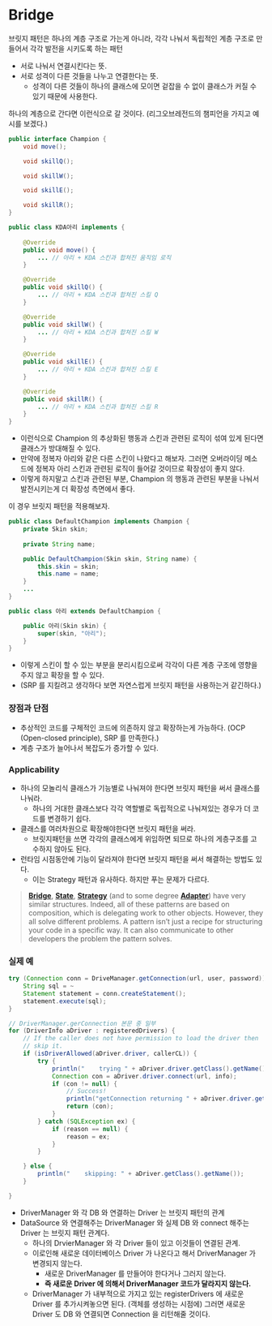 # Bridge

브릿지 패턴은 하나의 계층 구조로 가는게 아니라, 각각 나눠서 독립적인 계층 구조로 만들어서 각각 발전을 시키도록 하는 패턴

- 서로 나눠서 연결시킨다는 뜻.
- 서로 성격이 다른 것들을 나누고 연결한다는 뜻.
    - 성격이 다른 것들이 하나의 클래스에 모이면 겉잡을 수 없이 클래스가 커질 수 있기 때문에 사용한다.

하나의 계층으로 간다면 이런식으로 갈 것이다. (리그오브레전드의 챔피언을 가지고 예시를 보겠다.)

```java
public interface Champion {
	void move(); 

	void skillQ(); 

	void skillW(); 

	void skillE(); 

	void skillR(); 
}
```

```java
public class KDA아리 implements {
	
	@Override
	public void move() {
		... // 아리 + KDA 스킨과 합쳐진 움직임 로직 
	}

	@Override 
	public void skillQ() {
		... // 아리 + KDA 스킨과 합쳐진 스킬 Q  
	}

	@Override
	public void skillW() {
		... // 아리 + KDA 스킨과 합쳐진 스킬 W
	}

	@Override 
	public void skillE() {
		... // 아리 + KDA 스킨과 합쳐진 스킬 E
	}

	@Override
	public void skillR() {
		... // 아리 + KDA 스킨과 합쳐진 스킬 R
	}
}
```

- 이런식으로  Champion 의 추상화된 행동과 스킨과 관련된 로직이 섞여 있게 된다면  클래스가 방대해질 수 있다.
- 만약에 정복자 아리와 같은 다른 스킨이 나왔다고 해보자. 그러면 오버라이딩 메소드에 정복자 아리 스킨과 관련된 로직이 들어갈 것이므로 확장성이 좋지 않다.
- 이렇게 하지말고 스킨과 관련된 부분, Champion 의 행동과 관련된 부분을 나눠서 발전시키는게 더 확장성 측면에서 좋다.

이 경우 브릿지 패턴을 적용해보자.

```java
public class DefaultChampion implements Champion {
	private Skin skin; 
	
	private String name;

	public DefaultChampion(Skin skin, String name) {
		this.skin = skin; 
		this.name = name; 
	}
	...
}
```

```java
public class 아리 extends DefaultChampion {

	public 아리(Skin skin) {
		super(skin, "아리"); 
	}
}
```

- 이렇게 스킨이 할 수 있는 부분을 분리시킴으로써 각각이 다른 계층 구조에 영향을 주지 않고 확장을 할 수 있다.
- (SRP 를 지킬려고 생각하다 보면 자연스럽게 브릿지 패턴을 사용하는거 같긴하다.)

### 장점과 단점

- 추상적인 코드를 구체적인 코드에 의존하지 않고 확장하는게 가능하다. (OCP (Open-closed principle), SRP 를 만족한다.)
- 계층 구조가 늘어나서 복잡도가 증가할 수 있다.

### Applicability

- 하나의 모놀리식 클래스가 기능별로 나눠져야 한다면 브릿지 패턴을 써서 클래스를 나눠라.
    - 하나의 거대한 클래스보다 각각 역할별로 독립적으로 나눠져있는 경우가 더 코드를 변경하기 쉽다.
- 클래스를 여러차원으로 확장해야한다면 브릿지 패턴을 써라.
    - 브릿지패턴을 쓰면 각각의 클래스에게 위임하면 되므로 하나의 게층구조를 고수하지 않아도 된다.
- 런타임 시점동안에 기능이 달라져야 한다면 브릿지 패턴을 써서 해결하는 방법도 있다.
    - 이는 Strategy 패턴과 유사하다. 하지만 푸는 문제가 다르다.

> **[Bridge](https://refactoring.guru/design-patterns/bridge)**, **[State](https://refactoring.guru/design-patterns/state)**, **[Strategy](https://refactoring.guru/design-patterns/strategy)** (and to some degree **[Adapter](https://refactoring.guru/design-patterns/adapter)**) have very similar structures. Indeed, all of these patterns are based on composition, which is delegating work to other objects. However, they all solve different problems. A pattern isn’t just a recipe for structuring your code in a specific way. It can also communicate to other developers the problem the pattern solves.
>

### 실제 예

```java
try (Connection conn = DriveManager.getConnection(url, user, password)) {
	String sql = ~
	Statement statement = conn.createStatement(); 
	statement.execute(sql); 
}
```

```java
// DriverManager.gerConnection 본문 중 일부 
for (DriverInfo aDriver : registeredDrivers) {
    // If the caller does not have permission to load the driver then
    // skip it.
    if (isDriverAllowed(aDriver.driver, callerCL)) {
        try {
            println("    trying " + aDriver.driver.getClass().getName());
            Connection con = aDriver.driver.connect(url, info);
            if (con != null) {
                // Success!
                println("getConnection returning " + aDriver.driver.getClass().getName());
                return (con);
            }
        } catch (SQLException ex) {
            if (reason == null) {
                reason = ex;
            }
        }

    } else {
        println("    skipping: " + aDriver.getClass().getName());
    }

}
```

- DriverManager 와 각 DB 와 연결하는 Driver 는 브릿지 패턴의 관계
- DataSource 와 연결해주는 DriverManager 와 실제 DB 와 connect 해주는 Driver 는 브릿지 패턴 관계다.
    - 하나의 DrvierManager 와 각 Driver 들이 있고 이것들이 연결된 관계.
    - 이로인해 새로운 데이터베이스 Driver 가 나온다고 해서 DriverManager 가 변경되지 않는다.
        - 새로운 DriverManager 를 만들어야 한다거나 그러지 않는다.
        - **즉 새로운 Driver 에 의해서 DriverManager 코드가 달라지지 않는다.**
    - DriverManager 가 내부적으로 가지고 있는 registerDrivers 에 새로운 Driver 를 추가시켜놓으면 된다. (객체를 생성하는 시점에) 그러면 새로운 Driver 도 DB 와 연결되면 Connection 을 리턴해줄 것이다.